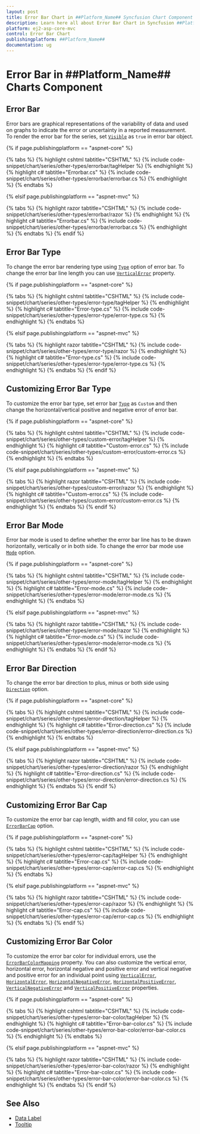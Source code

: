 ```yaml
---
layout: post
title: Error Bar Chart in ##Platform_Name## Syncfusion Chart Component
description: Learn here all about Error Bar Chart in Syncfusion ##Platform_Name## Chart component of Syncfusion Essential JS 2 and more.
platform: ej2-asp-core-mvc
control: Error Bar Chart
publishingplatform: ##Platform_Name##
documentation: ug
---
```



# Error Bar in ##Platform_Name## Charts Component

## Error Bar

Error bars are graphical representations of the variability of data and used on graphs to indicate the error or uncertainty in a reported measurement. To render the error bar for the series, set [`Visible`](https://help.syncfusion.com/cr/aspnetmvc-js2/Syncfusion.EJ2.Charts.ChartSeries.html#Syncfusion_EJ2_Charts_ChartSeries_Visible) as `true` in error bar object.

{% if page.publishingplatform == "aspnet-core" %}

{% tabs %}
{% highlight cshtml tabtitle="CSHTML" %}
{% include code-snippet/chart/series/other-types/errorbar/tagHelper %}
{% endhighlight %}
{% highlight c# tabtitle="Errorbar.cs" %}
{% include code-snippet/chart/series/other-types/errorbar/errorbar.cs %}
{% endhighlight %}
{% endtabs %}

{% elsif page.publishingplatform == "aspnet-mvc" %}

{% tabs %}
{% highlight razor tabtitle="CSHTML" %}
{% include code-snippet/chart/series/other-types/errorbar/razor %}
{% endhighlight %}
{% highlight c# tabtitle="Errorbar.cs" %}
{% include code-snippet/chart/series/other-types/errorbar/errorbar.cs %}
{% endhighlight %}
{% endtabs %}
{% endif %}



## Error Bar Type

To change the error bar rendering type using [`Type`](https://help.syncfusion.com/cr/aspnetmvc-js2/Syncfusion.EJ2.Charts.ChartSeries.html#Syncfusion_EJ2_Charts_ChartSeries_Type) option of error bar. To change the error bar line length you can use [`VerticalError`](https://help.syncfusion.com/cr/aspnetmvc-js2/Syncfusion.EJ2.Charts.ChartSeries.html) property.

{% if page.publishingplatform == "aspnet-core" %}

{% tabs %}
{% highlight cshtml tabtitle="CSHTML" %}
{% include code-snippet/chart/series/other-types/error-type/tagHelper %}
{% endhighlight %}
{% highlight c# tabtitle="Error-type.cs" %}
{% include code-snippet/chart/series/other-types/error-type/error-type.cs %}
{% endhighlight %}
{% endtabs %}

{% elsif page.publishingplatform == "aspnet-mvc" %}

{% tabs %}
{% highlight razor tabtitle="CSHTML" %}
{% include code-snippet/chart/series/other-types/error-type/razor %}
{% endhighlight %}
{% highlight c# tabtitle="Error-type.cs" %}
{% include code-snippet/chart/series/other-types/error-type/error-type.cs %}
{% endhighlight %}
{% endtabs %}
{% endif %}



## Customizing Error Bar Type

To customize the error bar type, set error bar [`Type`](https://help.syncfusion.com/cr/aspnetmvc-js2/Syncfusion.EJ2.Charts.ChartSeries.html#Syncfusion_EJ2_Charts_ChartSeries_Type) as `Custom` and then change the horizontal/vertical positive and negative error of error bar.

{% if page.publishingplatform == "aspnet-core" %}

{% tabs %}
{% highlight cshtml tabtitle="CSHTML" %}
{% include code-snippet/chart/series/other-types/custom-error/tagHelper %}
{% endhighlight %}
{% highlight c# tabtitle="Custom-error.cs" %}
{% include code-snippet/chart/series/other-types/custom-error/custom-error.cs %}
{% endhighlight %}
{% endtabs %}

{% elsif page.publishingplatform == "aspnet-mvc" %}

{% tabs %}
{% highlight razor tabtitle="CSHTML" %}
{% include code-snippet/chart/series/other-types/custom-error/razor %}
{% endhighlight %}
{% highlight c# tabtitle="Custom-error.cs" %}
{% include code-snippet/chart/series/other-types/custom-error/custom-error.cs %}
{% endhighlight %}
{% endtabs %}
{% endif %}



## Error Bar Mode

Error bar mode is used to define whether the error bar line has to be drawn horizontally, vertically or in both side. To change the error bar mode use [`Mode`](https://help.syncfusion.com/cr/aspnetmvc-js2/Syncfusion.EJ2.Charts.ChartSeries.html) option.

{% if page.publishingplatform == "aspnet-core" %}

{% tabs %}
{% highlight cshtml tabtitle="CSHTML" %}
{% include code-snippet/chart/series/other-types/error-mode/tagHelper %}
{% endhighlight %}
{% highlight c# tabtitle="Error-mode.cs" %}
{% include code-snippet/chart/series/other-types/error-mode/error-mode.cs %}
{% endhighlight %}
{% endtabs %}

{% elsif page.publishingplatform == "aspnet-mvc" %}

{% tabs %}
{% highlight razor tabtitle="CSHTML" %}
{% include code-snippet/chart/series/other-types/error-mode/razor %}
{% endhighlight %}
{% highlight c# tabtitle="Error-mode.cs" %}
{% include code-snippet/chart/series/other-types/error-mode/error-mode.cs %}
{% endhighlight %}
{% endtabs %}
{% endif %}



## Error Bar Direction

To change the error bar direction to plus, minus or both side using [`Direction`](https://help.syncfusion.com/cr/aspnetmvc-js2/Syncfusion.EJ2.Charts.ChartSeries.html) option.

{% if page.publishingplatform == "aspnet-core" %}

{% tabs %}
{% highlight cshtml tabtitle="CSHTML" %}
{% include code-snippet/chart/series/other-types/error-direction/tagHelper %}
{% endhighlight %}
{% highlight c# tabtitle="Error-direction.cs" %}
{% include code-snippet/chart/series/other-types/error-direction/error-direction.cs %}
{% endhighlight %}
{% endtabs %}

{% elsif page.publishingplatform == "aspnet-mvc" %}

{% tabs %}
{% highlight razor tabtitle="CSHTML" %}
{% include code-snippet/chart/series/other-types/error-direction/razor %}
{% endhighlight %}
{% highlight c# tabtitle="Error-direction.cs" %}
{% include code-snippet/chart/series/other-types/error-direction/error-direction.cs %}
{% endhighlight %}
{% endtabs %}
{% endif %}



## Customizing Error Bar Cap

To customize the error bar cap length, width and fill color, you can use [`ErrorBarCap`](https://help.syncfusion.com/cr/aspnetmvc-js2/Syncfusion.EJ2.Charts.ChartSeries.html) option.

{% if page.publishingplatform == "aspnet-core" %}

{% tabs %}
{% highlight cshtml tabtitle="CSHTML" %}
{% include code-snippet/chart/series/other-types/error-cap/tagHelper %}
{% endhighlight %}
{% highlight c# tabtitle="Error-cap.cs" %}
{% include code-snippet/chart/series/other-types/error-cap/error-cap.cs %}
{% endhighlight %}
{% endtabs %}

{% elsif page.publishingplatform == "aspnet-mvc" %}

{% tabs %}
{% highlight razor tabtitle="CSHTML" %}
{% include code-snippet/chart/series/other-types/error-cap/razor %}
{% endhighlight %}
{% highlight c# tabtitle="Error-cap.cs" %}
{% include code-snippet/chart/series/other-types/error-cap/error-cap.cs %}
{% endhighlight %}
{% endtabs %}
{% endif %}



## Customizing Error Bar Color

To customize the error bar color for individual errors, use the [`ErrorBarColorMapping`](https://help.syncfusion.com/cr/aspnetmvc-js2/Syncfusion.EJ2.Charts.ChartErrorBarSettings.html#Syncfusion_EJ2_Charts_ChartErrorBarSettings_ErrorBarColorMapping) property. You can also customize the vertical error, horizontal error, horizontal negative and positive error and vertical negative and positive error for an individual point using [`VerticalError`](https://help.syncfusion.com/cr/aspnetmvc-js2/Syncfusion.EJ2.Charts.ChartErrorBarSettings.html#Syncfusion_EJ2_Charts_ChartErrorBarSettings_VerticalError), [`HorizontalError`](https://help.syncfusion.com/cr/aspnetmvc-js2/Syncfusion.EJ2.Charts.ChartErrorBarSettings.html#Syncfusion_EJ2_Charts_ChartErrorBarSettings_HorizontalError), [`HorizontalNegativeError`](https://help.syncfusion.com/cr/aspnetmvc-js2/Syncfusion.EJ2.Charts.ChartErrorBarSettings.html#Syncfusion_EJ2_Charts_ChartErrorBarSettings_HorizontalNegativeError), [`HorizontalPositiveError`](https://help.syncfusion.com/cr/aspnetmvc-js2/Syncfusion.EJ2.Charts.ChartErrorBarSettings.html#Syncfusion_EJ2_Charts_ChartErrorBarSettings_HorizontalPositiveError), [`VerticalNegativeError`](https://help.syncfusion.com/cr/aspnetmvc-js2/Syncfusion.EJ2.Charts.ChartErrorBarSettings.html#Syncfusion_EJ2_Charts_ChartErrorBarSettings_VerticalNegativeError) and [`VerticalPositiveError`](https://help.syncfusion.com/cr/aspnetmvc-js2/Syncfusion.EJ2.Charts.ChartErrorBarSettings.html#Syncfusion_EJ2_Charts_ChartErrorBarSettings_VerticalPositiveError) properties.

{% if page.publishingplatform == "aspnet-core" %}

{% tabs %}
{% highlight cshtml tabtitle="CSHTML" %}
{% include code-snippet/chart/series/other-types/error-bar-color/tagHelper %}
{% endhighlight %}
{% highlight c# tabtitle="Error-bar-color.cs" %}
{% include code-snippet/chart/series/other-types/error-bar-color/error-bar-color.cs %}
{% endhighlight %}
{% endtabs %}

{% elsif page.publishingplatform == "aspnet-mvc" %}

{% tabs %}
{% highlight razor tabtitle="CSHTML" %}
{% include code-snippet/chart/series/other-types/error-bar-color/razor %}
{% endhighlight %}
{% highlight c# tabtitle="Error-bar-color.cs" %}
{% include code-snippet/chart/series/other-types/error-bar-color/error-bar-color.cs %}
{% endhighlight %}
{% endtabs %}
{% endif %}



## See Also

* [Data Label](https://help.syncfusion.com/cr/aspnetmvc-js2/Syncfusion.EJ2.Charts.ChartDataLabelSettings.html)
* [Tooltip](https://help.syncfusion.com/cr/aspnetmvc-js2/Syncfusion.EJ2.Charts.ChartTooltipSettings.html)
